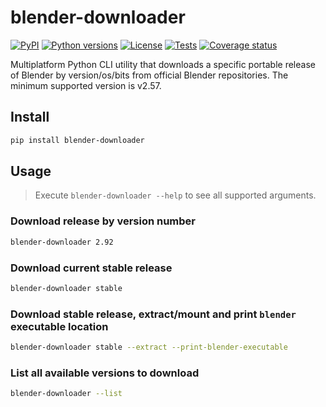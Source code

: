 # blender-downloader

[![PyPI][pypi-version-badge-link]][pypi-link]
[![Python versions][pypi-pyversions-badge-link]][pypi-link]
[![License][license-image]][license-link]
[![Tests][tests-image]][tests-link]
[![Coverage status][coverage-image]][coverage-link]

Multiplatform Python CLI utility that downloads a specific portable release of
Blender by version/os/bits from official Blender repositories. The minimum
supported version is v2.57.

## Install

```bash
pip install blender-downloader
```

## Usage

> Execute `blender-downloader --help` to see all supported arguments.

### Download release by version number

```bash
blender-downloader 2.92
```

### Download current stable release

```bash
blender-downloader stable
```

### Download stable release, extract/mount and print `blender` executable location

```bash
blender-downloader stable --extract --print-blender-executable
```

### List all available versions to download

```bash
blender-downloader --list
```

[pypi-link]: https://pypi.org/project/blender-downloader
[pypi-version-badge-link]: https://img.shields.io/pypi/v/blender-downloader?logo=pypi&logoColor=white
[pypi-pyversions-badge-link]: https://img.shields.io/pypi/pyversions/blender-downloader
[license-image]: https://img.shields.io/pypi/l/blender-downloader?color=light-green&logo=freebsd&logoColor=white
[license-link]: https://github.com/mondeja/blender-downloader/blob/master/LICENSE
[tests-image]: https://img.shields.io/github/actions/workflow/status/mondeja/blender-downloader/ci.yml?logo=github&label=tests&branch=master
[tests-link]: https://github.com/mondeja/blender-downloader/actions?query=workflow%3ACI
[coverage-image]: https://img.shields.io/codecov/c/github/mondeja/blender-downloader?logo=codecov&logoColor=white
[coverage-link]: https://app.codecov.io/gh/mondeja/blender-downloader
